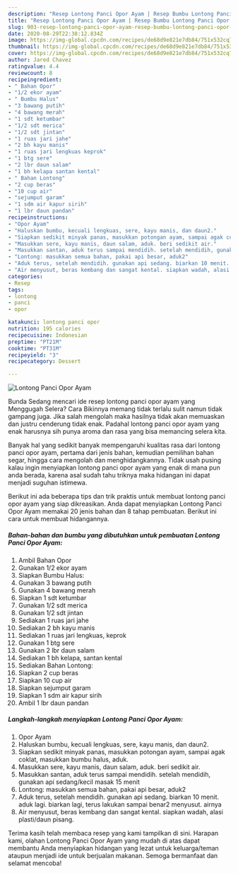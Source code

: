 ```yaml
---
description: "Resep Lontong Panci Opor Ayam | Resep Bumbu Lontong Panci Opor Ayam Yang Mudah Dan Praktis"
title: "Resep Lontong Panci Opor Ayam | Resep Bumbu Lontong Panci Opor Ayam Yang Mudah Dan Praktis"
slug: 903-resep-lontong-panci-opor-ayam-resep-bumbu-lontong-panci-opor-ayam-yang-mudah-dan-praktis
date: 2020-08-29T22:38:12.834Z
image: https://img-global.cpcdn.com/recipes/de68d9e821e7db84/751x532cq70/lontong-panci-opor-ayam-foto-resep-utama.jpg
thumbnail: https://img-global.cpcdn.com/recipes/de68d9e821e7db84/751x532cq70/lontong-panci-opor-ayam-foto-resep-utama.jpg
cover: https://img-global.cpcdn.com/recipes/de68d9e821e7db84/751x532cq70/lontong-panci-opor-ayam-foto-resep-utama.jpg
author: Jared Chavez
ratingvalue: 4.4
reviewcount: 8
recipeingredient:
- " Bahan Opor"
- "1/2 ekor ayam"
- " Bumbu Halus"
- "3 bawang putih"
- "4 bawang merah"
- "1 sdt ketumbar"
- "1/2 sdt merica"
- "1/2 sdt jintan"
- "1 ruas jari jahe"
- "2 bh kayu manis"
- "1 ruas jari lengkuas keprok"
- "1 btg sere"
- "2 lbr daun salam"
- "1 bh kelapa santan kental"
- " Bahan Lontong"
- "2 cup beras"
- "10 cup air"
- "sejumput garam"
- "1 sdm air kapur sirih"
- "1 lbr daun pandan"
recipeinstructions:
- "Opor Ayam"
- "Haluskan bumbu, kecuali lengkuas, sere, kayu manis, dan daun2."
- "Siapkan sedikit minyak panas, masukkan potongan ayam, sampai agak coklat, masukkan bumbu halus, aduk."
- "Masukkan sere, kayu manis, daun salam, aduk. beri sedikit air."
- "Masukkan santan, aduk terus sampai mendidih. setelah mendidih, gunakan api sedang/kecil masak 15 menit"
- "Lontong: masukkan semua bahan, pakai api besar, aduk2"
- "Aduk terus, setelah mendidih. gunakan api sedang. biarkan 10 menit. aduk lagi. biarkan lagi, terus lakukan sampai benar2 menyusut. airnya"
- "Air menyusut, beras kembang dan sangat kental. siapkan wadah, alasi plasti/daun pisang."
categories:
- Resep
tags:
- lontong
- panci
- opor

katakunci: lontong panci opor 
nutrition: 195 calories
recipecuisine: Indonesian
preptime: "PT21M"
cooktime: "PT31M"
recipeyield: "3"
recipecategory: Dessert

---
```



![Lontong Panci Opor Ayam](https://img-global.cpcdn.com/recipes/de68d9e821e7db84/751x532cq70/lontong-panci-opor-ayam-foto-resep-utama.jpg)

Bunda Sedang mencari ide resep lontong panci opor ayam yang Menggugah Selera? Cara Bikinnya memang tidak terlalu sulit namun tidak gampang juga. Jika salah mengolah maka hasilnya tidak akan memuaskan dan justru cenderung tidak enak. Padahal lontong panci opor ayam yang enak harusnya sih punya aroma dan rasa yang bisa memancing selera kita.

Banyak hal yang sedikit banyak mempengaruhi kualitas rasa dari lontong panci opor ayam, pertama dari jenis bahan, kemudian pemilihan bahan segar, hingga cara mengolah dan menghidangkannya. Tidak usah pusing kalau ingin menyiapkan lontong panci opor ayam yang enak di mana pun anda berada, karena asal sudah tahu triknya maka hidangan ini dapat menjadi suguhan istimewa.




Berikut ini ada beberapa tips dan trik praktis untuk membuat lontong panci opor ayam yang siap dikreasikan. Anda dapat menyiapkan Lontong Panci Opor Ayam memakai 20 jenis bahan dan 8 tahap pembuatan. Berikut ini cara untuk membuat hidangannya.

<!--inarticleads1-->

##### Bahan-bahan dan bumbu yang dibutuhkan untuk pembuatan Lontong Panci Opor Ayam:

1. Ambil  Bahan Opor
1. Gunakan 1/2 ekor ayam
1. Siapkan  Bumbu Halus:
1. Gunakan 3 bawang putih
1. Gunakan 4 bawang merah
1. Siapkan 1 sdt ketumbar
1. Gunakan 1/2 sdt merica
1. Gunakan 1/2 sdt jintan
1. Sediakan 1 ruas jari jahe
1. Sediakan 2 bh kayu manis
1. Sediakan 1 ruas jari lengkuas, keprok
1. Gunakan 1 btg sere
1. Gunakan 2 lbr daun salam
1. Sediakan 1 bh kelapa, santan kental
1. Sediakan  Bahan Lontong:
1. Siapkan 2 cup beras
1. Siapkan 10 cup air
1. Siapkan sejumput garam
1. Siapkan 1 sdm air kapur sirih
1. Ambil 1 lbr daun pandan




<!--inarticleads2-->

##### Langkah-langkah menyiapkan Lontong Panci Opor Ayam:

1. Opor Ayam
1. Haluskan bumbu, kecuali lengkuas, sere, kayu manis, dan daun2.
1. Siapkan sedikit minyak panas, masukkan potongan ayam, sampai agak coklat, masukkan bumbu halus, aduk.
1. Masukkan sere, kayu manis, daun salam, aduk. beri sedikit air.
1. Masukkan santan, aduk terus sampai mendidih. setelah mendidih, gunakan api sedang/kecil masak 15 menit
1. Lontong: masukkan semua bahan, pakai api besar, aduk2
1. Aduk terus, setelah mendidih. gunakan api sedang. biarkan 10 menit. aduk lagi. biarkan lagi, terus lakukan sampai benar2 menyusut. airnya
1. Air menyusut, beras kembang dan sangat kental. siapkan wadah, alasi plasti/daun pisang.




Terima kasih telah membaca resep yang kami tampilkan di sini. Harapan kami, olahan Lontong Panci Opor Ayam yang mudah di atas dapat membantu Anda menyiapkan hidangan yang lezat untuk keluarga/teman ataupun menjadi ide untuk berjualan makanan. Semoga bermanfaat dan selamat mencoba!
